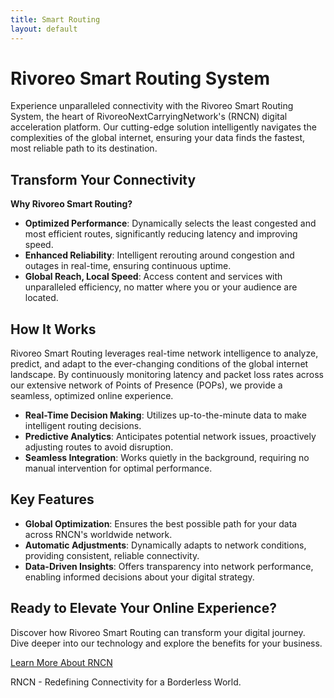 ```yaml
---
title: Smart Routing
layout: default
---
```


# Rivoreo Smart Routing System

Experience unparalleled connectivity with the Rivoreo Smart Routing System, the heart of RivoreoNextCarryingNetwork's (RNCN) digital acceleration platform. Our cutting-edge solution intelligently navigates the complexities of the global internet, ensuring your data finds the fastest, most reliable path to its destination.

## Transform Your Connectivity

**Why Rivoreo Smart Routing?**

- **Optimized Performance**: Dynamically selects the least congested and most efficient routes, significantly reducing latency and improving speed.
- **Enhanced Reliability**: Intelligent rerouting around congestion and outages in real-time, ensuring continuous uptime.
- **Global Reach, Local Speed**: Access content and services with unparalleled efficiency, no matter where you or your audience are located.

## How It Works

Rivoreo Smart Routing leverages real-time network intelligence to analyze, predict, and adapt to the ever-changing conditions of the global internet landscape. By continuously monitoring latency and packet loss rates across our extensive network of Points of Presence (POPs), we provide a seamless, optimized online experience.

- **Real-Time Decision Making**: Utilizes up-to-the-minute data to make intelligent routing decisions.
- **Predictive Analytics**: Anticipates potential network issues, proactively adjusting routes to avoid disruption.
- **Seamless Integration**: Works quietly in the background, requiring no manual intervention for optimal performance.

## Key Features

- **Global Optimization**: Ensures the best possible path for your data across RNCN's worldwide network.
- **Automatic Adjustments**: Dynamically adapts to network conditions, providing consistent, reliable connectivity.
- **Data-Driven Insights**: Offers transparency into network performance, enabling informed decisions about your digital strategy.

## Ready to Elevate Your Online Experience?

Discover how Rivoreo Smart Routing can transform your digital journey. Dive deeper into our technology and explore the benefits for your business.

[Learn More About RNCN](https://rncn.net)

RNCN - Redefining Connectivity for a Borderless World.

